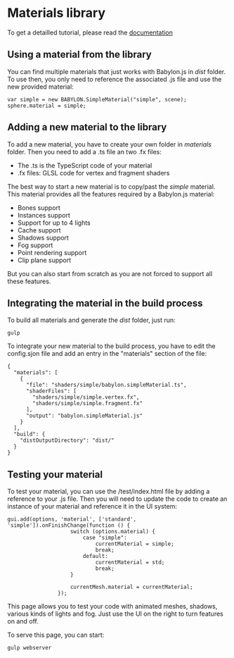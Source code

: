 ﻿# Materials library

To get a detailled tutorial, please read the [documentation](http://doc.babylonjs.com/tutorials/How_to_create_a_material_for_materialsLibrary)

## Using a material from the library

You can find multiple materials that just works with Babylon.js in *dist* folder. To use then, you only need to reference the associated .js file and use the new provided material:

```
var simple = new BABYLON.SimpleMaterial("simple", scene);
sphere.material = simple;
```

## Adding a new material to the library

To add a new material, you have to create your own folder in *materials* folder. Then you need to add a .ts file an two .fx files:
* The .ts is the TypeScript code of your material
* .fx files: GLSL code for vertex and fragment shaders

The best way to start a new material is to copy/past the *simple* material. This material provides all the features required by a Babylon.js material:
- Bones support
- Instances support
- Support for up to 4 lights
- Cache support
- Shadows support
- Fog support
- Point rendering support
- Clip plane support

But you can also start from scratch as you are not forced to support all these features.

## Integrating the material in the build process

To build all materials and generate the *dist* folder, just run:

```
gulp
```

To integrate your new material to the build process, you have to edit the config.sjon file and add an entry in the "materials" section of the file:

```
{
  "materials": [
    {
      "file": "shaders/simple/babylon.simpleMaterial.ts",
      "shaderFiles": [
        "shaders/simple/simple.vertex.fx",
        "shaders/simple/simple.fragment.fx"
      ],
      "output": "babylon.simpleMaterial.js"
    }
  ],
  "build": {
    "distOutputDirectory": "dist/"
  }
}
```

## Testing your material

To test your material, you can use the /test/index.html file by adding a reference to your .js file. Then you will need to update the code to create an instance of your material and reference it in the UI system:

```
gui.add(options, 'material', ['standard', 'simple']).onFinishChange(function () {
					switch (options.material) {
						case "simple":
							currentMaterial = simple;
							break;
						default:
							currentMaterial = std;
							break;
					}

					currentMesh.material = currentMaterial;
				});
```

This page allows you to test your code with animated meshes, shadows, various kinds of lights and fog. Just use the UI on the right to turn features on and off.

To serve this page, you can start:

```
gulp webserver
```
